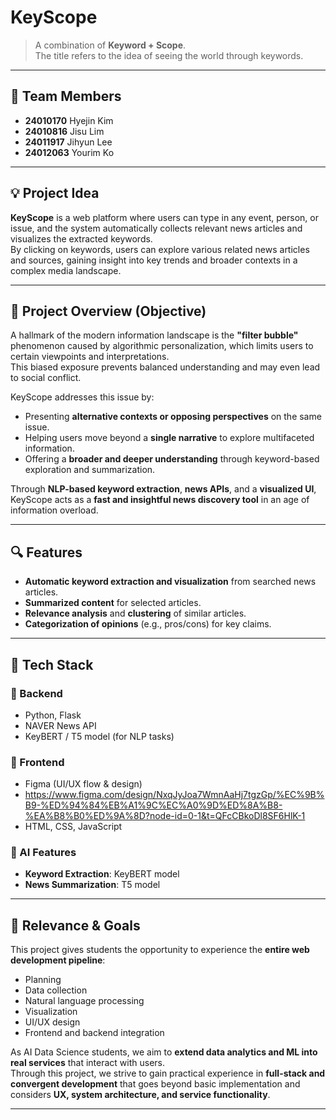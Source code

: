 # KeyScope

> A combination of **Keyword + Scope**.  
> The title refers to the idea of seeing the world through keywords.

---

## 👥 Team Members

- **24010170** Hyejin Kim  
- **24010816** Jisu Lim  
- **24011917** Jihyun Lee  
- **24012063** Yourim Ko  

---

## 💡 Project Idea

**KeyScope** is a web platform where users can type in any event, person, or issue, and the system automatically collects relevant news articles and visualizes the extracted keywords.  
By clicking on keywords, users can explore various related news articles and sources, gaining insight into key trends and broader contexts in a complex media landscape.

---

## 🎯 Project Overview (Objective)

A hallmark of the modern information landscape is the **"filter bubble"** phenomenon caused by algorithmic personalization, which limits users to certain viewpoints and interpretations.  
This biased exposure prevents balanced understanding and may even lead to social conflict.

KeyScope addresses this issue by:

- Presenting **alternative contexts or opposing perspectives** on the same issue.
- Helping users move beyond a **single narrative** to explore multifaceted information.
- Offering a **broader and deeper understanding** through keyword-based exploration and summarization.

Through **NLP-based keyword extraction**, **news APIs**, and a **visualized UI**, KeyScope acts as a **fast and insightful news discovery tool** in an age of information overload.

---

## 🔍 Features

- **Automatic keyword extraction and visualization** from searched news articles.
- **Summarized content** for selected articles.
- **Relevance analysis** and **clustering** of similar articles.
- **Categorization of opinions** (e.g., pros/cons) for key claims.

---

## 🧪 Tech Stack

### 🔧 Backend
- Python, Flask
- NAVER News API
- KeyBERT / T5 model (for NLP tasks)

### 🎨 Frontend
- Figma (UI/UX flow & design)
- https://www.figma.com/design/NxqJyJoa7WmnAaHj7tgzGp/%EC%9B%B9-%ED%94%84%EB%A1%9C%EC%A0%9D%ED%8A%B8-%EA%B8%B0%ED%9A%8D?node-id=0-1&t=QFcCBkoDl8SF6HlK-1
- HTML, CSS, JavaScript

### 🧠 AI Features
- **Keyword Extraction**: KeyBERT model 
- **News Summarization**: T5 model
---

## 🎯 Relevance & Goals

This project gives students the opportunity to experience the **entire web development pipeline**:

- Planning
- Data collection
- Natural language processing
- Visualization
- UI/UX design
- Frontend and backend integration

As AI Data Science students, we aim to **extend data analytics and ML into real services** that interact with users.  
Through this project, we strive to gain practical experience in **full-stack and convergent development** that goes beyond basic implementation and considers **UX, system architecture, and service functionality**.

---
